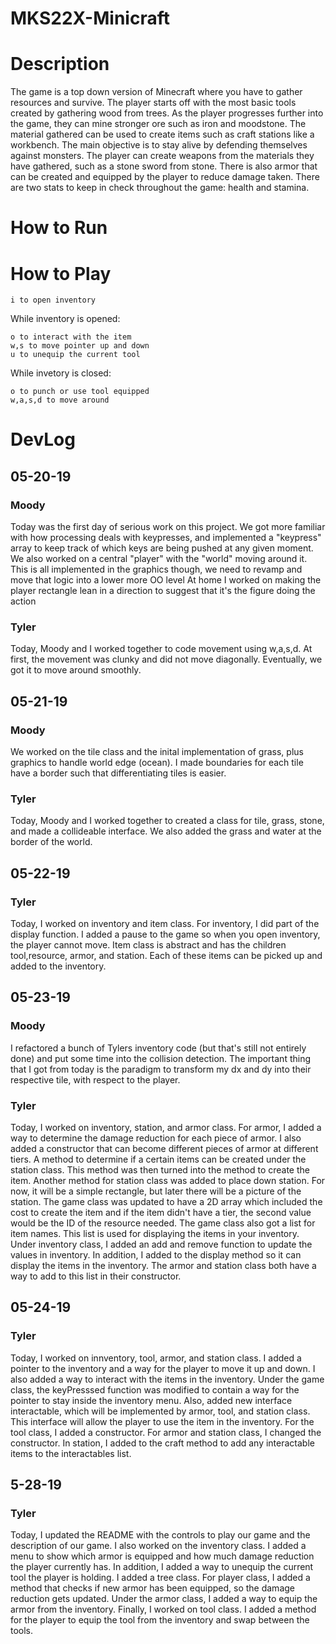 # MKS22X-Minicraft

# Description 

The game is a top down version of Minecraft where you have to gather resources and survive. The player starts off with the most basic tools created by gathering wood from trees. As the player progresses further into the game, they can mine stronger ore such as iron and moodstone. The material gathered can be used to create items such as craft stations like a workbench. The main objective is to stay alive by defending themselves against monsters. The player can create weapons from the materials they have gathered, such as a stone sword from stone. There is also armor that can be created and equipped by the player to reduce damage taken. There are two stats to keep in check throughout the game: health and stamina. 

# How to Run 

# How to Play 
```
i to open inventory
```
While inventory is opened: 
```
o to interact with the item 
w,s to move pointer up and down 
u to unequip the current tool 
```
While invetory is closed: 
```
o to punch or use tool equipped
w,a,s,d to move around
```
# DevLog

## 05-20-19
### Moody
Today was the first day of serious work on this project. We got more familiar
with how processing deals with keypresses, and implemented a "keypress" array to
keep track of which keys are being pushed at any given moment. We also worked on
a central "player" with the "world" moving around it. This is all implemented in
the graphics though, we need to revamp and move that logic into a lower more OO level
At home I worked on making the player rectangle lean in a direction to suggest that
it's the figure doing the action
### Tyler 
Today, Moody and I worked together to code movement using w,a,s,d. At first, the movement was clunky and did not move diagonally. Eventually, we got it to move around smoothly.

## 05-21-19
### Moody
We worked on the tile class and the inital implementation of grass, plus
graphics to handle world edge (ocean). I made boundaries for each tile have a
border such that differentiating tiles is easier.
### Tyler 
Today, Moody and I worked together to created a class for tile, grass, stone, and made a collideable interface. We also added the grass and water at the border of the world.

## 05-22-19
### Tyler
Today, I worked on inventory and item class. For inventory, I did part of the display function. I added a pause to the game so when you open inventory, the player cannot move. Item class is abstract and has the children tool,resource, armor, and station. Each of these items can be picked up and added to the inventory.

## 05-23-19
### Moody 
I refactored a bunch of Tylers inventory code (but that's still not entirely done)
and put some time into the collision detection. The important thing that I got from
today is the paradigm to transform my dx and dy into their respective tile, with
respect to the player.
### Tyler 
Today, I worked on inventory, station, and armor class. For armor, I added a way
to determine the damage reduction for each piece of armor. I also added a constructor
that can become different pieces of armor at different tiers. A method to determine
if a certain items can be created under the station class. This method was then
turned into the method to create the item. Another method for station class was
added to place down station. For now, it will be a simple rectangle, but later
there will be a picture of the station. The game class was updated to have a 2D
array which included the cost to create the item and if the item didn't have a tier,
the second value would be the ID of the resource needed. The game class also got
a list for item names. This list is used for displaying the items in your inventory.
Under inventory class, I added an add and remove function to update the values in
inventory. In addition, I added to the display method so it can display the items
in the inventory. The armor and station class both have a way to add to this list
in their constructor.

## 05-24-19
### Tyler
Today, I worked on innventory, tool, armor, and station class. I added a pointer to the inventory and a way for the player to move it up and down. I also added a way to interact with the items in the inventory. Under the game class, the keyPresssed function was modified to contain a way for the pointer to stay inside the inventory menu. Also, added new interface interactable, which will be implemented by armor, tool, and station class. This interface will allow the player to use the item in the inventory. For the tool class, I added a constructor. For armor and station class, I changed the constructor. In station, I added to the craft method to add any interactable items to the interactables list. 

## 5-28-19
### Tyler
Today, I updated the README with the controls to play our game and the description of our game. I also worked on the inventory class. I added a menu to show which armor is equipped and how much damage reduction the player currently has. In addition, I added a way to unequip the current tool the player is holding. I added a tree class. For player class, I added a method that checks if new armor has been equipped, so the damage reduction gets updated. Under the armor class, I added a way to equip the armor from the inventory. Finally, I worked on tool class. I added a method for the player to equip the tool from the inventory and swap between the tools.
